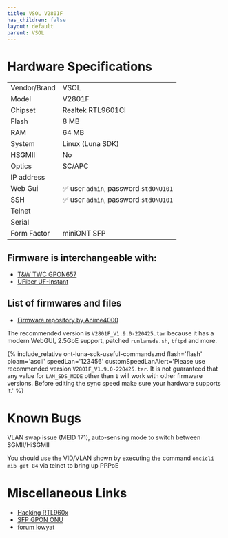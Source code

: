```yaml
---
title: VSOL V2801F
has_children: false
layout: default
parent: VSOL
---
```


# Hardware Specifications

|              |                                       |
| ------------ | ------------------------------------- |
| Vendor/Brand | VSOL                                  |
| Model        | V2801F                                |
| Chipset      | Realtek RTL9601CI                     |
| Flash        | 8 MB                                  |
| RAM          | 64 MB                                 |
| System       | Linux (Luna SDK)                      |
| HSGMII       | No                                    |
| Optics       | SC/APC                                |
| IP address   |                                       |
| Web Gui      | ✅ user `admin`, password `stdONU101` |
| SSH          | ✅ user `admin`, password `stdONU101` |
| Telnet       |                                       |
| Serial       |                                       |
| Form Factor  | miniONT SFP                           |

## Firmware is interchangeable with:

- [T&W TWC GPON657](/ont-t-w-twcgpon657)
- [UFiber UF-Instant](/ont-ufiber-uf-instant) 

## List of firmwares and files

- [Firmware repository by Anime4000](https://github.com/Anime4000/RTL960x/tree/main/Firmware/V2801F)

The recommended version is `V2801F_V1.9.0-220425.tar` because it has a modern WebGUI, 2.5GbE support, patched `runlansds.sh`, `tftpd` and more.

{% include_relative ont-luna-sdk-useful-commands.md
    flash='flash'
    ploam='ascii'
    speedLan='123456'
    customSpeedLanAlert='Please use recommended version `V2801F_V1.9.0-220425.tar`. It is not guaranteed that any value for `LAN_SDS_MODE` other than `1` will work with other firmware versions. Before editing the sync speed make sure your hardware supports it.'
%}

# Known Bugs

VLAN swap issue (MEID 171), auto-sensing mode to switch between SGMII/HiSGMII

You should use the VID/VLAN shown by executing the command `omcicli mib get 84` via telnet to bring up PPPoE

# Miscellaneous Links

- [Hacking RTL960x](https://github.com/Anime4000/RTL960x)
- [SFP GPON ONU](https://github.com/zry98/SFP-GPON-ONU)
- [forum lowyat](https://forum.lowyat.net/topic/4925452/+460)
